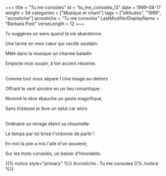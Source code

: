 +++
title = "Tu me consoles"
id = "tu_me_consoles_13"
date = 1999-08-17
weight = 34
categories = ["Musique et chant"]
tags = ["attitudes", "1999", "acrostiche"]
acrostiche = "Tu me consoles"
LastModifierDisplayName = "Barbara Post"
verseLength = 12
+++

Tu suggères un sens quand la vie abandonne

Une larme en mon cœur qui vacille soudain:

Mêlé dans la musique un charme baladin

Emporte mon soupir, à ton accent résonne.

 \
Comme tout nous sépare ! Une image au-dehors

Offrant le vent sincère en un lieu romantique:

Nommé le rêve ébauche un geste magnifique,

Sans tristesse je lève un salut car alors

 \
Ordinaire un mirage éteint sa ritournelle:

Le temps par toi brisé t'ordonne de partir !

En moi la joie a mis l'aile d'un souvenir,

Sur les mots consolés, un baiser d'hirondelle.

{{% notice style="primary" %}}
Acrostiche : Tu me consoles
{{% /notice %}}
